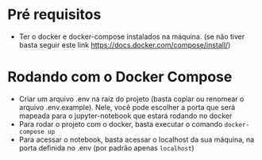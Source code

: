 # Pré requisitos
- Ter o docker e docker-compose instalados na máquina. (se não tiver basta seguir este link https://docs.docker.com/compose/install/)

# Rodando com o Docker Compose
- Criar um arquivo .env na raiz do projeto (basta copiar ou renomear o arquivo .env.example). Nele, você pode escolher a porta que será mapeada para o jupyter-notebook que estará rodando no docker
- Para rodar o projeto com o docker, basta executar o comando ```docker-compose up```
- Para acessar o notebook, basta acessar o localhost da sua máquina, na porta definida no .env (por padrão apenas ```localhost```)
